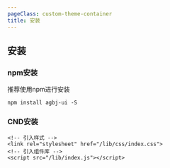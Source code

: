 ```yaml
---
pageClass: custom-theme-container
title: 安装
---
```

## 安装

### npm安装
推荐使用npm进行安装
```
npm install agbj-ui -S
```

### CND安装

```
<!-- 引入样式 -->
<link rel="stylesheet" href="/lib/css/index.css">
<!-- 引入组件库 -->
<script src="/lib/index.js"></script>
```

